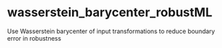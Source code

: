 # wasserstein_barycenter_robustML
Use Wasserstein barycenter of input transformations to reduce boundary error in robustness
